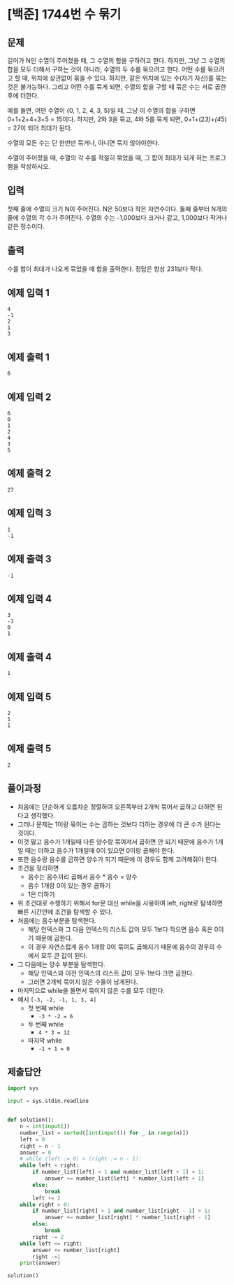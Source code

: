 # [백준] 1744번 수 묶기

## 문제

길이가 N인 수열이 주어졌을 때, 그 수열의 합을 구하려고 한다. 하지만, 그냥 그 수열의 합을 모두 더해서 구하는 것이 아니라, 수열의 두 수를 묶으려고 한다. 어떤 수를 묶으려고 할 때, 위치에 상관없이 묶을 수 있다. 하지만, 같은 위치에 있는 수(자기 자신)를 묶는 것은 불가능하다. 그리고 어떤 수를 묶게 되면, 수열의 합을 구할 때 묶은 수는 서로 곱한 후에 더한다.

예를 들면, 어떤 수열이 {0, 1, 2, 4, 3, 5}일 때, 그냥 이 수열의 합을 구하면 0+1+2+4+3+5 = 15이다. 하지만, 2와 3을 묶고, 4와 5를 묶게 되면, 0+1+(2*3)+(4*5) = 27이 되어 최대가 된다.

수열의 모든 수는 단 한번만 묶거나, 아니면 묶지 않아야한다.

수열이 주어졌을 때, 수열의 각 수를 적절히 묶었을 때, 그 합이 최대가 되게 하는 프로그램을 작성하시오.

## 입력

첫째 줄에 수열의 크기 N이 주어진다. N은 50보다 작은 자연수이다. 둘째 줄부터 N개의 줄에 수열의 각 수가 주어진다. 수열의 수는 -1,000보다 크거나 같고, 1,000보다 작거나 같은 정수이다.

## 출력

수를 합이 최대가 나오게 묶었을 때 합을 출력한다. 정답은 항상 231보다 작다.

## 예제 입력 1 

```
4
-1
2
1
3
```

## 예제 출력 1 

```
6
```

## 예제 입력 2 

```
6
0
1
2
4
3
5
```

## 예제 출력 2 

```
27
```

## 예제 입력 3

```
1
-1
```

## 예제 출력 3

```
-1
```

## 예제 입력 4 

```
3
-1
0
1
```

## 예제 출력 4 

```
1
```

## 예제 입력 5 

```
2
1
1
```

## 예제 출력 5

```
2
```

## 풀이과정

- 처음에는 단순하게 오름차순 정렬하여 오른쪽부터 2개씩 묶어서 곱하고 더하면 된다고 생각했다.
- 그러나 문제는 1이랑 묶이는 수는 곱하는 것보다 더하는 경우에 더 큰 수가 된다는 것이다.
- 이것 말고 음수가 1개일때 다른 양수랑 묶여져서 곱하면 안 되기 때문에 음수가 1개일 때는 더하고 음수가 1개일때 0이 있으면 0이랑 곱해야 한다.
- 또한 음수랑 음수를 곱하면 양수가 되기 때문에 이 경우도 함께 고려해줘야 한다.
- 조건을 정리하면
  - 음수는 음수끼리 곱해서 음수 * 음수 = 양수
  - 음수 1개랑 0이 있는 경우 곱하기
  - 1은 더하기
- 위 조건대로 수행하기 위해서 for문 대신 while을 사용하여 left, right로 탐색하면 빠른 시간안에 조건을 탐색할 수 있다.
- 처음에는 음수부분을 탐색한다.
  - 해당 인덱스와 그 다음 인덱스의 리스트 값이 모두 1보다 작으면 음수 혹은 0이기 때문에 곱한다.
  - 이 경우 자연스럽게 음수 1개랑 0이 묶여도 곱해지기 때문에 음수의 경우의 수에서 모두 큰 값이 된다.
- 그 다음에는 양수 부분을 탐색한다.
  - 해당 인덱스와 이전 인덱스의 리스트 값이 모두 1보다 크면 곱한다.
  - 그러면 2개씩 묶이지 않은 수들이 남게된다.
- 마지막으로 while을 돌면서 묶이지 않은 수를 모두 더한다.
- 예시 `[-3, -2, -1, 1, 3, 4]` 
  - 첫 번째 while
    - `-3 * -2 = 6`
  - 두 번째 while
    - `4 * 3 = 12 ` 
  - 마지막 while
    - `-1 + 1 = 0`

## 제출답안

```python
import sys

input = sys.stdin.readline


def solution():
    n = int(input())
    number_list = sorted([int(input()) for _ in range(n)])
    left = 0
    right = n - 1
    answer = 0
    # while (left := 0) < (right := n - 1):
    while left < right:
        if number_list[left] < 1 and number_list[left + 1] < 1:
            answer += number_list[left] * number_list[left + 1]
        else:
            break
        left += 2
    while right > 0:
        if number_list[right] > 1 and number_list[right - 1] > 1:
            answer += number_list[right] * number_list[right - 1]
        else:
            break
        right -= 2
    while left <= right:
        answer += number_list[right]
        right -=1
    print(answer)

solution()
```


